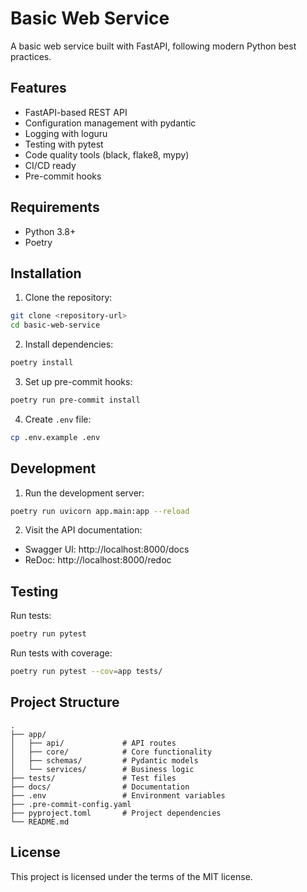 # Basic Web Service

A basic web service built with FastAPI, following modern Python best practices.

## Features

- FastAPI-based REST API
- Configuration management with pydantic
- Logging with loguru
- Testing with pytest
- Code quality tools (black, flake8, mypy)
- CI/CD ready
- Pre-commit hooks

## Requirements

- Python 3.8+
- Poetry

## Installation

1. Clone the repository:
```bash
git clone <repository-url>
cd basic-web-service
```

2. Install dependencies:
```bash
poetry install
```

3. Set up pre-commit hooks:
```bash
poetry run pre-commit install
```

4. Create `.env` file:
```bash
cp .env.example .env
```

## Development

1. Run the development server:
```bash
poetry run uvicorn app.main:app --reload
```

2. Visit the API documentation:
- Swagger UI: http://localhost:8000/docs
- ReDoc: http://localhost:8000/redoc

## Testing

Run tests:
```bash
poetry run pytest
```

Run tests with coverage:
```bash
poetry run pytest --cov=app tests/
```

## Project Structure

```
.
├── app/
│   ├── api/             # API routes
│   ├── core/            # Core functionality
│   ├── schemas/         # Pydantic models
│   └── services/        # Business logic
├── tests/               # Test files
├── docs/                # Documentation
├── .env                 # Environment variables
├── .pre-commit-config.yaml
├── pyproject.toml       # Project dependencies
└── README.md
```

## License

This project is licensed under the terms of the MIT license.
